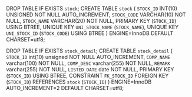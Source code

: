 DROP TABLE IF EXISTS `stock`;
CREATE TABLE `stock` (
  `STOCK_ID` INT(10) UNSIGNED NOT NULL AUTO_INCREMENT,
  `STOCK_CODE` VARCHAR(10) NOT NULL,
  `STOCK_NAME` VARCHAR(20) NOT NULL,
  PRIMARY KEY (`STOCK_ID`) USING BTREE,
  UNIQUE KEY `UNI_STOCK_NAME` (`STOCK_NAME`),
  UNIQUE KEY `UNI_STOCK_ID` (`STOCK_CODE`) USING BTREE
) ENGINE=InnoDB DEFAULT CHARSET=utf8;


DROP TABLE IF EXISTS `stock_detail`;
CREATE TABLE  `stock_detail` (
 `STOCK_ID` int(10) unsigned NOT NULL AUTO_INCREMENT,
 `COMP_NAME` varchar(100) NOT NULL,
 `COMP_DESC` varchar(255) NOT NULL,
 `REMARK` varchar(255) NOT NULL,
 `LISTED_DATE` date NOT NULL,
 PRIMARY KEY (`STOCK_ID`) USING BTREE,
 CONSTRAINT `FK_STOCK_ID` FOREIGN KEY (`STOCK_ID`) REFERENCES `stock` (`STOCK_ID`)
) ENGINE=InnoDB AUTO_INCREMENT=2 DEFAULT CHARSET=utf8;